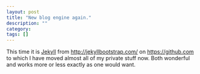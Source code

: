 ```yaml
---
layout: post
title: "New blog engine again."
description: ""
category: 
tags: []
---
```

This time it is [Jekyll](http://jekyllrb.com/) from http://jekyllbootstrap.com/
on https://github.com to which I have moved almost all of my private
stuff now. Both wonderful and works more or less exactly as one would
want. 
